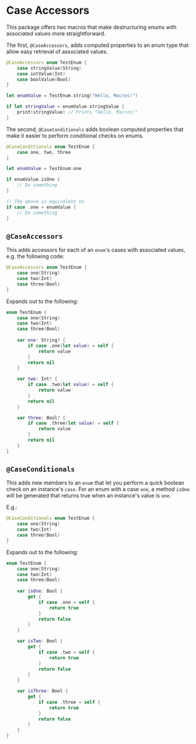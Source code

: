 # Case Accessors

This package offers two macros that make destructuring enums with associated values more straightforward. 

The first, `@CaseAccessors`, adds computed properties to an enum type that allow easy retrieval of associated values.

```swift
@CaseAccessors enum TestEnum {
    case stringValue(String)
    case intValue(Int)
    case boolValue(Bool)
}

let enumValue = TestEnum.string("Hello, Macros!")

if let stringValue = enumValue.stringValue {
    print(stringValue) // Prints "Hello, Macros!"
}
```

The second, `@CaseConditionals` adds boolean computed properties that make it easier to perform conditional checks on enums.

```swift
@CaseConditionals enum TestEnum {
    case one, two, three
}

let enumValue = TestEnum.one

if enumValue.isOne {
    // Do something
}

// The above is equivalent to
if case .one = enumValue {
    // Do something
}
```

## `@CaseAccessors`

This adds accessors for each of an `enum`'s cases with associated values, e.g. the following code:

```swift
@CaseAccessors enum TestEnum {
    case one(String)
    case two(Int)
    case three(Bool)
}
```

Expands out to the following:

```swift
enum TestEnum {
    case one(String)
    case two(Int)
    case three(Bool)
    
    var one: String? {
        if case .one(let value) = self {
            return value
        }
        return nil
    }

    var two: Int? {
        if case .two(let value) = self {
            return value
        }
        return nil
    }

    var three: Bool? {
        if case .three(let value) = self {
            return value
        }
        return nil
    }
}
```

## `@CaseConditionals`

This adds new members to an `enum` that let you perform a quick boolean check on an instance's `case`. For an enum with a case `one`, a method `isOne` will be generated that returns true when an instance's value is `one`.

E.g.:

```swift
@CaseConditionals enum TestEnum {
    case one(String)
    case two(Int)
    case three(Bool)
}
```

Expands out to the following:

```swift
enum TestEnum {
    case one(String)
    case two(Int)
    case three(Bool)
    
    var isOne: Bool {
        get {
            if case .one = self {
                return true
            }
            return false
        }
    }

    var isTwo: Bool {
        get {
            if case .two = self {
                return true
            }
            return false
        }
    }

    var isThree: Bool {
        get {
            if case .three = self {
                return true
            }
            return false
        }
    }
}
```
